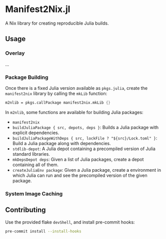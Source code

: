 # Manifest2Nix.jl

A Nix library for creating reproducible Julia builds.

## Usage

### Overlay

...

### Package Building

Once there is a fixed Julia version available as `pkgs.julia`, create the
`manifest2nix` library by calling the `mkLib` function:

```nix
m2nlib = pkgs.callPackage manifest2nix.mkLib {}
```

In `m2nlib`, some functions are available for building Julia packages:

- `manifest2nix`
- `buildJuliaPackage { src, depots, deps }`: Builds a Julia package with
  explicit dependencies.
- `buildJuliaPackageWithDeps { src, lockFile ? "${src}/Lock.toml" }`: Build a
  Julia package along with dependencies.
- `stdlib-depot`: A Julia depot containing a precompiled version of Julia
  standard libraries.
- `mkDepsDepot deps`: Given a list of Julia packages, create a depot containing
  all of them.
- `createJuliaEnv package`: Given a Julia package, create a environment in which
  Julia can run and see the precompiled version of the given package.

### System Image Caching

## Contributing

Use the provided flake `devShell`, and install pre-commit hooks:

``` sh
pre-commit install --install-hooks
```
